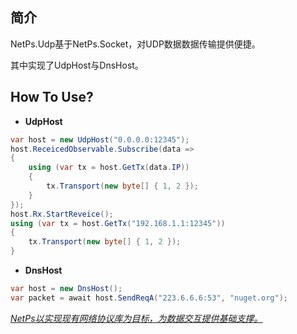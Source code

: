 ﻿## 简介

NetPs.Udp基于NetPs.Socket，对UDP数据数据传输提供便捷。

其中实现了UdpHost与DnsHost。

## How To Use?

- **UdpHost**
  
```csharp
var host = new UdpHost("0.0.0.0:12345");
host.ReceicedObservable.Subscribe(data =>
{
    using (var tx = host.GetTx(data.IP))
    {
        tx.Transport(new byte[] { 1, 2 });
    }
});
host.Rx.StartReveice();
using (var tx = host.GetTx("192.168.1.1:12345"))
{
    tx.Transport(new byte[] { 1, 2 });
}
```

- **DnsHost**
  
```csharp
var host = new DnsHost();
var packet = await host.SendReqA("223.6.6.6:53", "nuget.org");
```


*<u>NetPs以实现现有网络协议库为目标，为数据交互提供基础支撑。</u>*